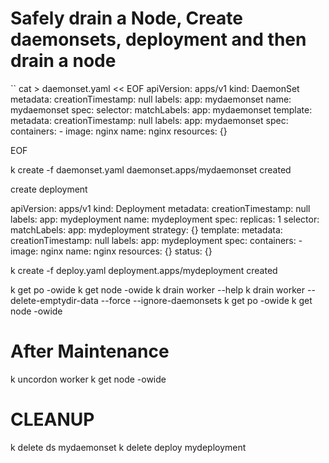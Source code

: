 # Safely drain a Node, Create daemonsets, deployment and then drain a node

``
cat > daemonset.yaml << EOF
apiVersion: apps/v1
kind: DaemonSet
metadata:
  creationTimestamp: null
  labels:
    app: mydaemonset
  name: mydaemonset
spec:
  selector:
    matchLabels:
      app: mydaemonset
  template:
    metadata:
      creationTimestamp: null
      labels:
        app: mydaemonset
    spec:
      containers:
      - image: nginx
        name: nginx
        resources: {}

EOF

k create -f daemonset.yaml
daemonset.apps/mydaemonset created

create deployment

apiVersion: apps/v1
kind: Deployment
metadata:
  creationTimestamp: null
  labels:
    app: mydeployment
  name: mydeployment
spec:
  replicas: 1
  selector:
    matchLabels:
      app: mydeployment
  strategy: {}
  template:
    metadata:
      creationTimestamp: null
      labels:
        app: mydeployment
    spec:
      containers:
      - image: nginx
        name: nginx
        resources: {}
status: {}

k create -f deploy.yaml
deployment.apps/mydeployment created

k get po -owide
k get node -owide
k drain worker --help
k drain worker --delete-emptydir-data --force --ignore-daemonsets
k get po -owide
k get node -owide

# After Maintenance

k uncordon worker
k get node -owide

# CLEANUP

k delete ds mydaemonset
k delete deploy mydeployment
```
